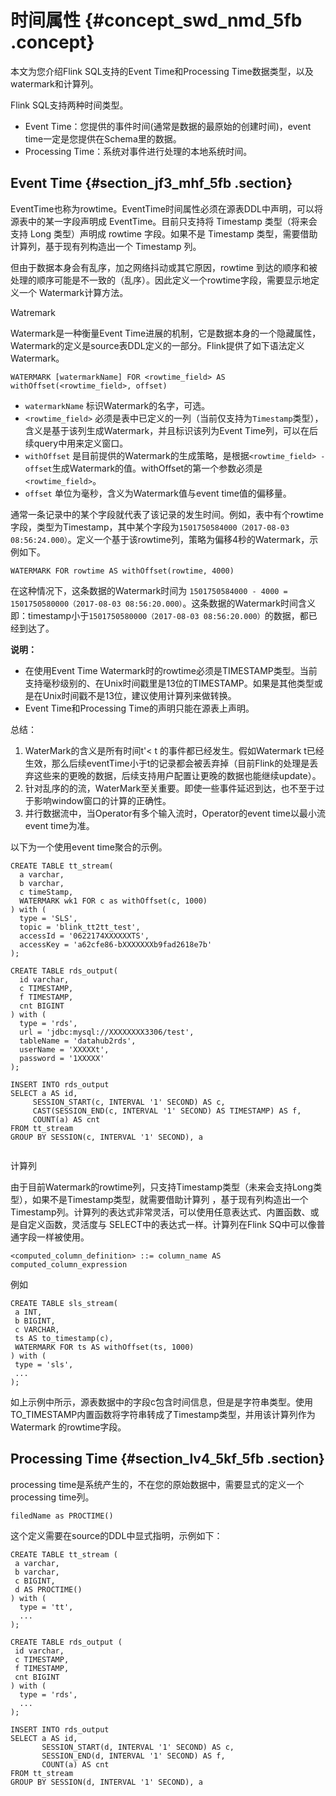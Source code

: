 # 时间属性 {#concept_swd_nmd_5fb .concept}

本文为您介绍Flink SQL支持的Event Time和Processing Time数据类型，以及watermark和计算列。

Flink SQL支持两种时间类型。

-   Event Time：您提供的事件时间\(通常是数据的最原始的创建时间\)，event time一定是您提供在Schema里的数据。
-   Processing Time：系统对事件进行处理的本地系统时间。

## Event Time {#section_jf3_mhf_5fb .section}

EventTime也称为rowtime。EventTime时间属性必须在源表DDL中声明，可以将源表中的某一字段声明成 EventTime。目前只支持将 Timestamp 类型（将来会支持 Long 类型）声明成 rowtime 字段。如果不是 Timestamp 类型，需要借助计算列，基于现有列构造出一个 Timestamp 列。

但由于数据本身会有乱序，加之网络抖动或其它原因，rowtime 到达的顺序和被处理的顺序可能是不一致的（乱序）。因此定义一个rowtime字段，需要显示地定义一个 Watermark计算方法。

Watremark

Watermark是一种衡量Event Time进展的机制，它是数据本身的一个隐藏属性，Watermark的定义是source表DDL定义的一部分。Flink提供了如下语法定义Watermark。

```language-sql
WATERMARK [watermarkName] FOR <rowtime_field> AS withOffset(<rowtime_field>, offset)

```

-    `watermarkName` 标识Watermark的名字，可选。
-    `<rowtime_field>` 必须是表中已定义的一列（当前仅支持为`Timestamp`类型），含义是基于该列生成Watermark，并且标识该列为Event Time列，可以在后续query中用来定义窗口。
-    `withOffset` 是目前提供的Watermark的生成策略，是根据`<rowtime_field> - offset`生成Watermark的值。withOffset的第一个参数必须是`<rowtime_field>`。
-    `offset` 单位为毫秒，含义为Watermark值与event time值的偏移量。

通常一条记录中的某个字段就代表了该记录的发生时间。例如，表中有个rowtime字段，类型为Timestamp，其中某个字段为`1501750584000（2017-08-03 08:56:24.000）`。定义一个基于该rowtime列，策略为偏移4秒的Watermark，示例如下。

```
WATERMARK FOR rowtime AS withOffset(rowtime, 4000)

```

在这种情况下，这条数据的Watermark时间为 `1501750584000 - 4000 = 1501750580000（2017-08-03 08:56:20.000）`。这条数据的Watermark时间含义即：timestamp小于`1501750580000（2017-08-03 08:56:20.000）`的数据，都已经到达了。

**说明：** 

-   在使用Event Time Watermark时的rowtime必须是TIMESTAMP类型。当前支持毫秒级别的、在Unix时间戳里是13位的TIMESTAMP。如果是其他类型或是在Unix时间戳不是13位，建议使用计算列来做转换。
-   Event Time和Processing Time的声明只能在源表上声明。

总结：

1.  WaterMark的含义是所有时间t'< t 的事件都已经发生。假如Watermark t已经生效，那么后续eventTime小于t的记录都会被丢弃掉（目前Flink的处理是丢弃这些来的更晚的数据，后续支持用户配置让更晚的数据也能继续update）。
2.  针对乱序的的流，WaterMark至关重要。即使一些事件延迟到达，也不至于过于影响window窗口的计算的正确性。
3.  并行数据流中，当Operator有多个输入流时，Operator的event time以最小流event time为准。

以下为一个使用event time聚合的示例。

```language-sql
CREATE TABLE tt_stream(
  a varchar,
  b varchar,
  c timeStamp,
  WATERMARK wk1 FOR c as withOffset(c, 1000)
) with (
  type = 'SLS',
  topic = 'blink_tt2tt_test',
  accessId = '0622174XXXXXXTS',
  accessKey = 'a62cfe86-bXXXXXXXb9fad2618e7b'
);

CREATE TABLE rds_output(
  id varchar,
  c TIMESTAMP, 
  f TIMESTAMP,
  cnt BIGINT
) with (
  type = 'rds',
  url = 'jdbc:mysql://XXXXXXXX3306/test',
  tableName = 'datahub2rds',
  userName = 'XXXXXt',
  password = '1XXXXX'
);

INSERT INTO rds_output
SELECT a AS id, 
     SESSION_START(c, INTERVAL '1' SECOND) AS c, 
     CAST(SESSION_END(c, INTERVAL '1' SECOND) AS TIMESTAMP) AS f, 
     COUNT(a) AS cnt
FROM tt_stream
GROUP BY SESSION(c, INTERVAL '1' SECOND), a


```

计算列

由于目前Watermark的rowtime列，只支持Timestamp类型（未来会支持Long类型），如果不是Timestamp类型，就需要借助计算列 ，基于现有列构造出一个Timestamp列。计算列的表达式非常灵活，可以使用任意表达式、内置函数、或是自定义函数，灵活度与 SELECT中的表达式一样。计算列在Flink SQ中可以像普通字段一样被使用。

`<computed_column_definition> ::= column_name AS computed_column_expression`

例如

```language-sql
CREATE TABLE sls_stream(    
 a INT, 
 b BIGINT,
 c VARCHAR, 
 ts AS to_timestamp(c),
 WATERMARK FOR ts AS withOffset(ts, 1000)
) with ( 
 type = 'sls',
 ...
);
```

如上示例中所示，源表数据中的字段c包含时间信息，但是是字符串类型。使用TO\_TIMESTAMP内置函数将字符串转成了Timestamp类型，并用该计算列作为Watermark 的rowtime字段。

## Processing Time {#section_lv4_5kf_5fb .section}

processing time是系统产生的，不在您的原始数据中，需要显式的定义一个processing time列。

`filedName as PROCTIME()`

这个定义需要在source的DDL中显式指明，示例如下：

```
CREATE TABLE tt_stream (
 a varchar, 
 b varchar, 
 c BIGINT,
 d AS PROCTIME()
) with ( 
  type = 'tt',
  ... 
);        

CREATE TABLE rds_output ( 
 id varchar, 
 c TIMESTAMP, 
 f TIMESTAMP, 
 cnt BIGINT 
) with ( 
  type = 'rds',
  ... 
);

INSERT INTO rds_output 
SELECT a AS id,
       SESSION_START(d, INTERVAL '1' SECOND) AS c, 
       SESSION_END(d, INTERVAL '1' SECOND) AS f, 
       COUNT(a) AS cnt 
FROM tt_stream 
GROUP BY SESSION(d, INTERVAL '1' SECOND), a
```

